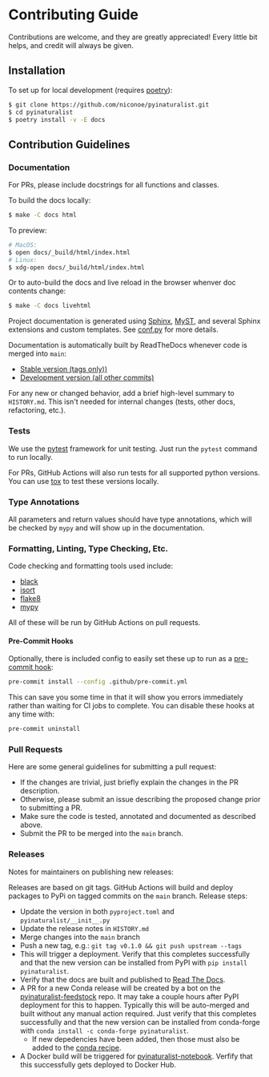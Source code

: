 # Contributing Guide
Contributions are welcome, and they are greatly appreciated! Every
little bit helps, and credit will always be given.

## Installation
To set up for local development (requires [poetry](https://python-poetry.org)):
```bash
$ git clone https://github.com/niconoe/pyinaturalist.git
$ cd pyinaturalist
$ poetry install -v -E docs
```

## Contribution Guidelines

### Documentation
For PRs, please include docstrings for all functions and classes.

To build the docs locally:
```bash
$ make -C docs html
```

To preview:
```bash
# MacOS:
$ open docs/_build/html/index.html
# Linux:
$ xdg-open docs/_build/html/index.html
```

Or to auto-build the docs and live reload in the browser whenver doc contents change:
```bash
$ make -C docs livehtml
```

Project documentation is generated using [Sphinx](https://www.sphinx-doc.org),
[MyST](https://myst-parser.readthedocs.io), and several Sphinx extensions and custom templates.
See [conf.py](https://github.com/niconoe/pyinaturalist/blob/main/docs/conf.py) for more details.

Documentation is automatically built by ReadTheDocs whenever code is merged into `main`:
* [Stable version (tags only))](https://pyinaturalist.readthedocs.io/en/stable/)
* [Development version (all other commits)](https://pyinaturalist.readthedocs.io/en/latest/)

For any new or changed behavior, add a brief high-level summary to `HISTORY.md`.
This isn't needed for internal changes (tests, other docs, refactoring, etc.).

### Tests
We use the [pytest](https://docs.pytest.org/en/latest/) framework for unit testing.
Just run the `pytest` command to run locally.

For PRs, GitHub Actions will also run tests for all supported python versions.
You can use [tox](https://tox.readthedocs.io/en/latest/) to test these versions locally.

### Type Annotations
All parameters and return values should have type annotations, which will be checked by `mypy` and
will show up in the documentation.

### Formatting, Linting, Type Checking, Etc.
Code checking and formatting tools used include:
* [black](https://github.com/psf/black)
* [isort](https://pycqa.github.io/isort/)
* [flake8](https://flake8.pycqa.org/en/latest/)
* [mypy](https://mypy.readthedocs.io/en/stable/getting_started.html)

All of these will be run by GitHub Actions on pull requests.

#### Pre-Commit Hooks
Optionally, there is included config to easily set these up to run as a
[pre-commit hook](https://github.com/pre-commit/pre-commit):
```bash
pre-commit install --config .github/pre-commit.yml
```

This can save you some time in that it will show you errors immediately rather than waiting for CI
jobs to complete. You can disable these hooks at any time with:
```bash
pre-commit uninstall
```

### Pull Requests
Here are some general guidelines for submitting a pull request:
- If the changes are trivial, just briefly explain the changes in the PR description.
- Otherwise, please submit an issue describing the proposed change prior to submitting a PR.
- Make sure the code is tested, annotated and documented as described above.
- Submit the PR to be merged into the `main` branch.

### Releases
Notes for maintainers on publishing new releases:

Releases are based on git tags. GitHub Actions will build and deploy packages to PyPi on tagged commits
on the `main` branch. Release steps:
- Update the version in both `pyproject.toml` and `pyinaturalist/__init__.py`
- Update the release notes in `HISTORY.md`
- Merge changes into the `main` branch
- Push a new tag, e.g.: `git tag v0.1.0 && git push upstream --tags`
- This will trigger a deployment. Verify that this completes successfully and that the new version
  can be installed from PyPI with `pip install pyinaturalist`.
- Verify that the docs are built and published to [Read The Docs](https://pyinaturalist.readthedocs.io).
- A PR for a new Conda release will be created by a bot on the [pyinaturalist-feedstock](https://github.com/conda-forge/pyinaturalist-feedstock/)
  repo. It may take a couple hours after PyPI deployment for this to happen. Typically this will be
  auto-merged and built without any manual action required. Just verify that this completes successfully
  and that the new version can be installed from conda-forge with `conda install -c conda-forge pyinaturalist`.
  - If new depedencies have been added, then those must also be added to the [conda recipe](https://github.com/conda-forge/pyinaturalist-feedstock/blob/master/recipe/meta.yaml).
- A Docker build will be triggered for [pyinaturalist-notebook](https://github.com/JWCook/pyinaturalist-notebook).
  Verfify that this successfully gets deployed to Docker Hub.
